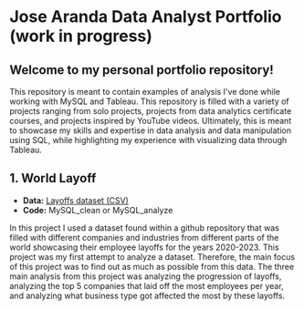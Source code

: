 # Jose Aranda Data Analyst Portfolio (work in progress)
## Welcome to my personal portfolio repository! 
This repository is meant to contain examples of analysis I've done while working with MySQL and Tableau. This repository is filled with a variety of projects ranging from solo projects, projects from data analytics certificate courses, and projects inspired by 
YouTube videos. Ultimately, this is meant to showcase my skills and expertise in data analysis and data manipulation using SQL, while highlighting my experience with visualizing data through Tableau.

## 1. World Layoff
- **Data:** [Layoffs dataset (CSV)](https://github.com/jaranda915/Case_studies/blob/main/layoffs.csv)
- **Code:** MySQL_clean or MySQL_analyze

In this project I used a dataset found within a github repository that was filled with different companies and industries from different parts of the world showcasing their employee layoffs for the years 2020-2023. This project was my first attempt to analyze a dataset. 
Therefore, the main focus of this project was to find out as much as possible from this data. The three main analysis from this project was analyzing the progression of layoffs, analyzing the top 5 companies that laid off the most employees per year, and analyzing what 
business type got affected the most by these layoffs.
